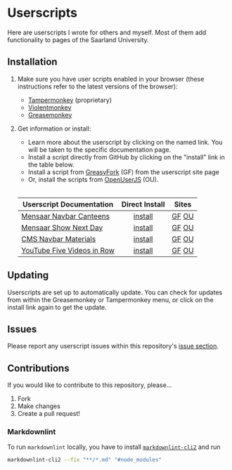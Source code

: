 # Userscripts

Here are userscripts I wrote for others and myself. Most of
them add functionality to pages of the Saarland University.

## Installation

1. Make sure you have user scripts enabled in your browser
   (these instructions refer to the latest versions of the
   browser):

   - [Tampermonkey](https://www.tampermonkey.net/) (proprietary)
   - [Violentmonkey](https://violentmonkey.github.io/get-it/)
   - [Greasemonkey](https://addons.mozilla.org/firefox/addon/greasemonkey/)

2. Get information or install:

   - Learn more about the userscript by clicking on the
     named link. You will be taken to the specific
     documentation page.
   - Install a script directly from GitHub by clicking on
     the "install" link in the table below.
   - Install a script from
     [GreasyFork](https://greasyfork.org/en/users/24847-mottie)
     (GF) from the userscript site page
   - Or, install the scripts from
     [OpenUserJS](https://openuserjs.org/users/Mottie/scripts)
     (OU).<br><br>

   | Userscript Documentation              |   Direct Install    |            Sites            |
   | ------------------------------------- | :-----------------: | :-------------------------: |
   | [Mensaar Navbar Canteens][mnc-docs]   | [install][mnc-raw]  |  [GF][mnc-gf] [OU][mnc-ou]  |
   | [Mensaar Show Next Day][msnd-docs]    | [install][msnd-raw] | [GF][msnd-gf] [OU][msnd-ou] |
   | [CMS Navbar Materials][cnm-docs]      | [install][cnm-raw]  |  [GF][cnm-gf] [OU][cnm-ou]  |
   | [YouTube Five Videos in Row][yt-docs] |  [install][yt-raw]  |   [GF][yt-gf] [OU][yt-ou]   |

[mnc-docs]: docs/Mensaar_Navbar_UdS_HTW.md
[msnd-docs]: docs/Mensaar_Show_Next_Day.md
[cnm-docs]: docs/CMS_Navbar_Materials.md
[yt-docs]: docs/YouTube_Five_Videos_in_Row.md
[mnc-raw]: https://github.com/ikelax/userscripts/raw/refs/heads/master/userscripts/mensaar-navbar-canteens.user.js
[msnd-raw]: https://github.com/ikelax/userscripts/raw/refs/heads/master/userscripts/mensaar-show-next-day-when-closed.user.js
[cnm-raw]: https://github.com/ikelax/userscripts/raw/refs/heads/master/userscripts/uds-cms-add-materials.user.js
[yt-raw]: https://github.com/ikelax/userscripts/raw/refs/heads/master/userscripts/youtube-five-videos-in-row.user.js
[mnc-gf]: https://greasyfork.org/en/scripts/533937-mensaar-navbar-uds-htw
[msnd-gf]: https://greasyfork.org/en/scripts/533989-mensaar-show-next-day
[cnm-gf]: https://greasyfork.org/en/scripts/533938-cms-navbar-materials
[yt-gf]: https://greasyfork.org/en/scripts/534750-youtube-five-videos-in-row
[mnc-ou]: https://openuserjs.org/scripts/ikelax/Mensaar_Navbar_UdS_HTW
[msnd-ou]: https://openuserjs.org/scripts/ikelax/Mensaar_Show_Next_Day
[cnm-ou]: https://openuserjs.org/scripts/ikelax/CMS_Navbar_Materials
[yt-ou]: https://openuserjs.org/scripts/ikelax/YouTube_Five_Videos_in_Row

## Updating

Userscripts are set up to automatically update. You can
check for updates from within the Greasemonkey or
Tampermonkey menu, or click on the install link again to get
the update.

## Issues

Please report any userscript issues within this repository's [issue section](https://github.com/Mottie/GitHub-userscripts/issues).

## Contributions

If you would like to contribute to this repository, please...

1. Fork
2. Make changes
3. Create a pull request!

### Markdownlint

To run `markdownlint` locally, you have to install
[`markdownlint-cli2`](https://github.com/DavidAnson/markdownlint-cli2)
and run

```sh
markdownlint-cli2 --fix "**/*.md" "#node_modules"
```
